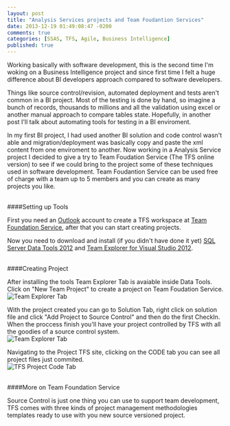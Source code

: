 ```yaml
---
layout: post
title: "Analysis Services projects and Team Foudantion Services"
date: 2013-12-19 01:49:08:47 -0200
comments: true
categories: [SSAS, TFS, Agile, Business Intelligence]
published: true
---
```


Working basically with software development, this is the second time I'm woking on a Business Intelligence project and since first time I felt a huge difference about BI developers approach compared to software developers.

Things like source control/revision, automated deployment and tests aren't common in a BI project. Most of the testing is done by hand, so imagine a bunch of records, thousands to millions and all the validation using excel or another manual approach to compare tables state. Hopefully, in another post I'll talk about automating tools for testing in a BI enviroment.

In my first BI project, I had used another BI solution and code control wasn't able and migration/deployment was basically copy and paste the xml content from one enviroment to another. Now working in a Analysis Service project I decided to give a try to Team Foudation Service (The TFS online version) to see if we could bring to the project some of these techniques used in software development. Team Foudantion Service can be used free of charge with a team up to 5 members and you can create as many projects you like.

</br>
####Setting up Tools

First you need an [Outlook](http://www.outlook.com) account to create a TFS workspace at [Team Foundation Service](http://www.visualstudio.com/products/visual-studio-online-overview-vs), after that you can start creating projects. 

Now you need to download and install (if you didn't have done it yet) [SQL Server Data Tools 2012](http://www.microsoft.com/en-us/download/details.aspx?id=36843) and [Team Explorer for Visual Studio 2012](http://www.microsoft.com/en-us/download/details.aspx?id=30656).

</br>
####Creating Project

After installing the tools Team Explorer Tab is avaiable inside Data Tools. Click on "New Team Project" to create a project on Team Foudation Service.
</br>
![Team Explorer Tab]({{site.url}}/assets/images_posts/analysis-services-projects-and-team-foudantion-services/VSTeamExplorerTab.PNG)

With the project created you can go to Solution Tab, right click on solution file and click "Add Project to Source Control" and then do the first CheckIn. When the proccess finish you'll have your project controlled by TFS with all the goodies of a source control system.
</br>
![Team Explorer Tab]({{site.url}}/assets/images_posts/analysis-services-projects-and-team-foudantion-services/AddingSolution2SourceControl.png)

Navigating to the Project TFS site, clicking on the CODE tab you can see all project files just commited.
</br>
![TFS Project Code Tab]({{site.url}}/assets/images_posts/analysis-services-projects-and-team-foudantion-services/TFSCodeScreen.png)


</br>
####More on Team Foundation Service

Source Control is just one thing you can use to support team development, TFS comes with three kinds of project management methodologies templates ready to use with you new source versioned project.